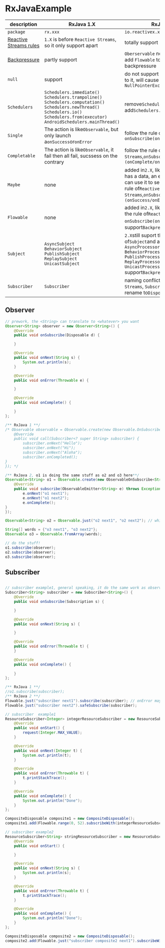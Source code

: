 # RxJavaExample

| description | RxJava 1.X | RxJava 2.X |
| ----- | ----- | ----- |
|`package`| `rx.xxx` | `io.reactivex.xxx` |
| [Reactive Streams rules](http://www.reactive-streams.org/) | `1.X` is before `Reactive Streams`, so it only support apart  | totally support |
|[Backpressure](https://github.com/ReactiveX/RxJava/wiki/Backpressure)|partly support|`Oberservable` not support<br> add `Flowable` to support backpressure|
|`null`| support | do not support `null`, if send `null` to it, will cause `NullPointerException` |
|`Schedulers`| `Schedulers.immediate()`<br>`Schedulers.trampoline()`<br>`Schedulers.computation()`<br>`Schedulers.newThread()`<br>`Schedulers.io()`<br>`Schedulers.from(executor)`<br>`AndroidSchedulers.mainThread()` | remove`Schedulers.immediate()`<br>add`Schedulers.single()`<br> |
|`Single`| The action is like`Observable`, but only launch a`onSuccess`or`onError` | follow the rule of`Reactive Streams`, `onSubscribe(onSuccess/onError)` |
|`Completable`| The action is like`Observable`, it fail then all fail, sucssess on the contrary | follow the rule of`Reactive Streams`,`onSubscribe (onComplete/onError)` |
|`Maybe`| none | added in`2.X`, like`Observable`, may has a data, an error or nothing. We can use it to send `null` follow the rule of`Reactive Streams`,`onSubscribe (onSuccess/onError/onComplete)` |
|`Flowable`| none | added in`2.X`, like`Observable`, follow the rule of`Reactive Streams`, `onSubscribe(onSuccess/onError)`，support`Backpressure` |
|`Subject`| `AsyncSubject`<br>`BehaviorSubject`<br>`PublishSubject`<br>`ReplaySubject`<br>`UnicastSubject` | `2.X`still suport the function of`Subject`and add following stuff<br>`AsyncProcessor`<br>`BehaviorProcessor`<br>`PublishProcessor`<br>`ReplayProcessor`<br>`UnicastProcessor`<br>support`Backpressure` |
|`Subscriber`| `Subscriber` | naming conflict with `Reactive Streams`, `Subscriber`already rename to`Disposable` |


## Observer
```java
// prework, the <String> can translate to <whatever> you want
Observer<String> observer = new Observer<String>() {
    @Override
    public void onSubscribe(Disposable d) {

    }

    @Override
    public void onNext(String s) {
        System.out.println(s);
    }

    @Override
    public void onError(Throwable e) {

    }

    @Override
    public void onComplete() {

    }
};

/** RxJava 1 **/
/* Observable observable = Observable.create(new Observable.OnSubscribe<String>() {
    @Override
    public void call(Subscriber<? super String> subscriber) {
        subscriber.onNext("Hello");
        subscriber.onNext("Hi");
        subscriber.onNext("Aloha");
        subscriber.onCompleted();
}
}); */

/** RxJava 2, o1 is doing the same stuff as o2 and o3 here**/
Observable<String> o1 = Observable.create(new ObservableOnSubscribe<String>() {
    @Override
    public void subscribe(ObservableEmitter<String> e) throws Exception {
        e.onNext("o1 next1");
        e.onNext("o1 next2");
        e.onComplete();
}
});

Observable<String> o2 = Observable.just("o2 next1", "o2 next2"); // which is include onComplete()

String[] words = {"o3 next1", "o3 next2"};
Observable o3 = Observable.fromArray(words);

// do the stuff!
o1.subscribe(observer);
o2.subscribe(observer);
o3.subscribe(observer);
```

## Subscriber

```java

// subscriber example1, general speaking, it do the same work as observer here
Subscriber<String> subscriber = new Subscriber<String>() {
    @Override
    public void onSubscribe(Subscription s) {

    }

    @Override
    public void onNext(String s) {

    }

    @Override
    public void onError(Throwable t) {
    }  

    @Override
    public void onComplete() {
    
    }
};

/** RxJava 1 **/
//o1.subscribe(subscriber);
/** RxJava 2 **/
Flowable.just("subscriber next1").subscribe(subscriber); // onError may not work at RxJava2
Flowable.just("subscriber next2").safeSubscribe(subscriber);

// subscriber  example1
ResourceSubscriber<Integer> integerResourceSubscriber = new ResourceSubscriber<Integer>() {
    @Override
    public void onStart() {
        request(Integer.MAX_VALUE);
    }

    @Override
    public void onNext(Integer t) {
        System.out.println(t);
    }

    @Override
    public void onError(Throwable t) {
        t.printStackTrace();
    }

    @Override
    public void onComplete() {
        System.out.println("Done");
    }
};

CompositeDisposable composite1 = new CompositeDisposable();
composite1.add(Flowable.range(0, 52).subscribeWith(integerResourceSubscriber));

// subscriber example2
ResourceSubscriber<String> stringResourceSubscriber = new ResourceSubscriber<String>() {
    @Override
    public void onStart() {

    }

    @Override
    public void onNext(String s) {
        System.out.println(s);
    }

    @Override
    public void onError(Throwable t) {
        t.printStackTrace();
    }

    @Override
    public void onComplete() {
        System.out.println("Done");
    }
};

CompositeDisposable composite2 = new CompositeDisposable();
composite2.add(Flowable.just("subscriber composite2 next1").subscribeWith(stringResourceSubscriber));


```

